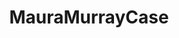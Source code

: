 ---
title: MauraMurrayCase
crosslinks:
- mauramurray
- MauraMurrayEvidence
- AMAAggregator
- UnresolvedMysteries
---